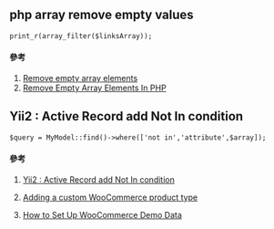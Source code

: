 ## php array remove empty values ##

```
print_r(array_filter($linksArray));
```
#### 參考 ####

1. [Remove empty array elements](https://stackoverflow.com/a/3654309)
2. [Remove Empty Array Elements In PHP](https://www.thecodedeveloper.com/remove-empty-array-elements-in-php/)

## Yii2 : Active Record add Not In condition ##

```
$query = MyModel::find()->where(['not in','attribute',$array]);
``` 
#### 參考 ####
1. [Yii2 : Active Record add Not In condition](https://stackoverflow.com/a/25952316)




1. [Adding a custom WooCommerce product type](https://jeroensormani.com/adding-a-custom-woocommerce-product-type/)
2. [How to Set Up WooCommerce Demo Data](https://shopplugins.com/woocommerce-demo-data/)